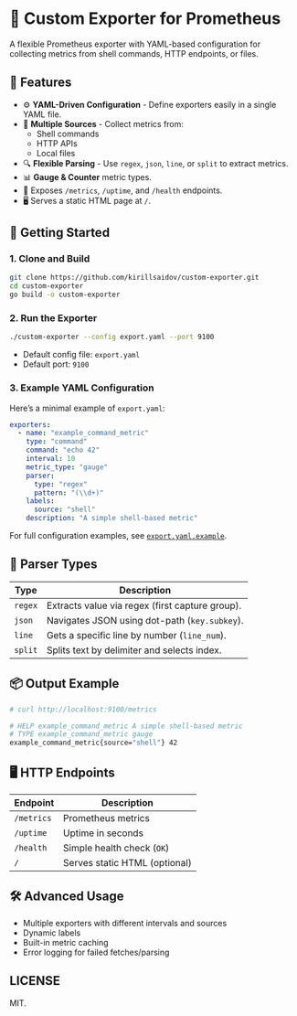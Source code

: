 # 🧪 Custom Exporter for Prometheus
A flexible Prometheus exporter with YAML-based configuration for collecting metrics from shell commands, HTTP endpoints, or files.

## 🔧 Features

* ⚙️ **YAML-Driven Configuration** - Define exporters easily in a single YAML file.
* 🧾 **Multiple Sources** - Collect metrics from:
  * Shell commands
  * HTTP APIs
  * Local files
* 🔍 **Flexible Parsing** - Use `regex`, `json`, `line`, or `split` to extract metrics.
* 📊 **Gauge & Counter** metric types.
* 📡 Exposes `/metrics`, `/uptime`, and `/health` endpoints.
* 🖥️ Serves a static HTML page at `/`.

## 🚀 Getting Started

### 1. Clone and Build

```bash
git clone https://github.com/kirillsaidov/custom-exporter.git
cd custom-exporter
go build -o custom-exporter
```

### 2. Run the Exporter

```bash
./custom-exporter --config export.yaml --port 9100
```

* Default config file: `export.yaml`
* Default port: `9100`

### 3. Example YAML Configuration

Here’s a minimal example of `export.yaml`:

```yaml
exporters:
  - name: "example_command_metric"
    type: "command"
    command: "echo 42"
    interval: 10
    metric_type: "gauge"
    parser:
      type: "regex"
      pattern: "(\\d+)"
    labels:
      source: "shell"
    description: "A simple shell-based metric"
```

For full configuration examples, see [`export.yaml.example`](./export.yaml.example).

## 🧠 Parser Types

| Type    | Description                                     |
| ------- | ----------------------------------------------- |
| `regex` | Extracts value via regex (first capture group). |
| `json`  | Navigates JSON using dot-path (`key.subkey`).   |
| `line`  | Gets a specific line by number (`line_num`).    |
| `split` | Splits text by delimiter and selects index.     |

## 📦 Output Example

```bash
# curl http://localhost:9100/metrics

# HELP example_command_metric A simple shell-based metric
# TYPE example_command_metric gauge
example_command_metric{source="shell"} 42
```

## 🖥️ HTTP Endpoints

| Endpoint   | Description                   |
| ---------- | ----------------------------- |
| `/metrics` | Prometheus metrics            |
| `/uptime`  | Uptime in seconds             |
| `/health`  | Simple health check (`OK`)    |
| `/`        | Serves static HTML (optional) |

## 🛠 Advanced Usage

* Multiple exporters with different intervals and sources
* Dynamic labels
* Built-in metric caching
* Error logging for failed fetches/parsing

## LICENSE
MIT.

